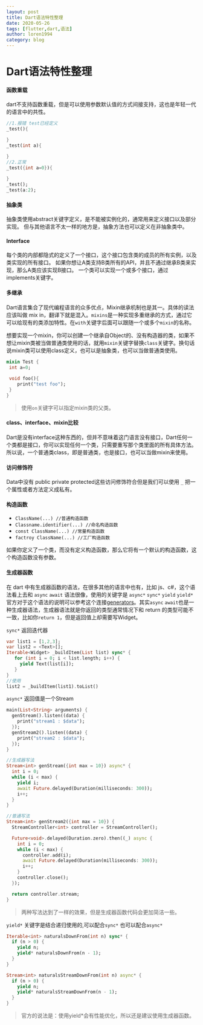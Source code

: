 ```yaml
---
layout: post
title: Dart语法特性整理
date: 2020-05-26
tags: [flutter,dart,语法]
author: loren1994
category: blog
---
```


# Dart语法特性整理

#### 函数重载

dart不支持函数重载，但是可以使用参数默认值的方式间接支持，这也是年轻一代的语言中的共性。

~~~~dart
//1.报错 test已经定义
_test(){

}
_test(int a){

}
//2.正常
_test({int a=0}){
  
}
_test();
_test(a:2);
~~~~

#### 抽象类

抽象类使用abstract关键字定义，是不能被实例化的，通常用来定义接口以及部分实现。
但与其他语言不太一样的地方是，抽象方法也可以定义在非抽象类中。

#### Interface

每个类的内部都隐式的定义了一个接口，这个接口包含类的成员的所有实例，以及类实现的所有接口。
如果你想让A类支持B类所有的API，并且不通过继承B类来实现，那么A类应该实现B接口。
一个类可以实现一个或多个接口，通过implements关键字。

#### 多继承

Dart语言集合了现代编程语言的众多优点，Mixin继承机制也是其一。具体的读法应该叫做 mix in，翻译下就是混入。`mixins`是一种实现多重继承的方式，通过它可以给现有的类添加特性。在`with`关键字后面可以跟随一个或多个`mixin`的名称。

想要实现一个mixin，你可以创建一个继承自Object的、没有构造器的类，如果不想让mixin类被当做普通类使用的话，就用`mixin`关键字替换`class`关键字。换句话说mixin类可以使用class定义，也可以是抽象类，也可以当做普通类使用。

~~~~dart
mixin Test {
 int a=0;
 
 void foo(){
 	print("test foo");
 }
}
~~~~

> 使用`on`关键字可以指定mixin类的父类。

#### class、interface、mixin比较

Dart是没有interface这种东西的，但并不意味着这门语言没有接口，Dart任何一个类都是接口，你可以实现任何一个类，只需要重写那个类里面的所有具体方法。所以说，一个普通类class，即是普通类，也是接口，也可以当做mixin来使用。

#### 访问修饰符

Data中没有 public  private protected这些访问修饰符合但是我们可以使用 `_` 把一个属性或者方法定义成私有。

#### 构造函数

- `ClassName(...) //普通构造函数`
- `Classname.identifier(...) //命名构造函数`
- `const ClassName(...) //常量构造函数`
- `factroy ClassName(...) //工厂构造函数`

如果你定义了一个类，而没有定义构造函数，那么它将有一个默认的构造函数，这个构造函数没有参数。

#### 生成器函数

在 dart 中有生成器函数的语法，在很多其他的语言中也有，比如 js、c#，这个语法看上去和 `async` `await` 语法很像，使用的关键字是 `async*` `sync*` `yield` `yield*`官方对于这个语法的说明可以参考这个连接[generators](https://www.dartlang.org/guides/language/language-tour#generators)。其实`async` `await`也是一种生成器语法，生成器语法就是你返回的类型通常情况下和 return 的类型可能不一致，比如你`return 1`，但是返回值上却需要写Widget。

`sync*` 返回迭代器

~~~~dart
var list1 = [1,2,3];
var list2 = <Text>[];
Iterable<Widget> _buildItem(List list) sync* {
   for (int i = 0; i < list.length; i++) {
     yield Text(list[i]);
   }
}
//使用
list2 = _buildItem(list1).toList()
~~~~

`async*` 返回值是一个Stream

~~~~dart
main(List<String> arguments) {
  genStream().listen((data) {
    print("stream1 : $data");
  });
  genStream2().listen((data) {
    print("stream2 : $data");
  });
}

//生成器写法
Stream<int> genStream({int max = 10}) async* {
  int i = 0;
  while (i < max) {
    yield i;
    await Future.delayed(Duration(milliseconds: 300));
    i++;
  }
}

//普通写法
Stream<int> genStream2({int max = 10}) {
  StreamController<int> controller = StreamController();

  Future<void>.delayed(Duration.zero).then((_) async {
    int i = 0;
    while (i < max) {
      controller.add(i);
      await Future.delayed(Duration(milliseconds: 300));
      i++;
    }
    controller.close();
  });

  return controller.stream;
}
~~~~

> 两种写法达到了一样的效果，但是生成器函数代码会更加简洁一些。

`yield*` 关键字是结合递归使用的,可以配合`sync*` 也可以配合`async*`

~~~~dart
Iterable<int> naturalsDownFrom(int n) sync* {
  if (n > 0) {
    yield n;
    yield* naturalsDownFrom(n - 1);
  }
}

Stream<int> naturalsStreamDownFrom(int n) async* {
  if (n > 0) {
    yield n;
    yield* naturalsStreamDownFrom(n - 1);
  }
}
~~~~

> 官方的说法是：使用yield*会有性能优化，所以还是建议使用生成器函数。
